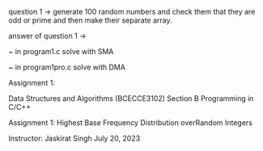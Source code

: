 question 1 ->
generate 100 random numbers and check them that they are odd or prime and then make their separate array.

answer of question 1 ->

~ in program1.c solve with SMA

~ in program1pro.c solve with DMA


Assignment 1:

Data Structures and Algorithms (BCECCE3102)
Section B Programming in C/C++ 

Assignment 1: Highest Base Frequency Distribution overRandom Integers

Instructor: Jaskirat Singh
July 20, 2023
